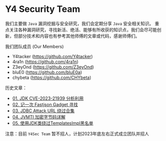 # Y4 Security Team

我们主要做 `Java` 漏洞挖掘与安全研究，我们会定期分享 `Java` 安全相关知识。
重点关注各种漏洞研究，寻找新活、绝活、能够有所收获的知识点，我们会尽可能创新，但部分技术和内容也有参考其他师傅的文章或代码，感谢师傅们。

我们团队成员 (Our Members)
- Y4tacker (https://github.com/Y4tacker)
- 4ra1n (https://github.com/4ra1n)
- Z3eyOnd (https://github.com/Z3eyOnd)
- bluE0 (https://github.com/bluE0a)
- chybeta (https://github.com/CHYbeta)

历史文章：
- [01. JDK CVE-2023-21939 分析利用](https://mp.weixin.qq.com/s?__biz=MzkzOTQzOTE1NQ==&mid=2247483750&idx=1&sn=12a793075d0a8713bbfb4341b3591628&chksm=c2f1a43af5862d2cc898be9e4b43b24d24b29173501d3c10d812a8fcb7dd25d858e3095969ea#rd)
- [02. 记一次 Fastjson Gadget 寻找](https://mp.weixin.qq.com/s?__biz=MzkzOTQzOTE1NQ==&mid=2247483776&idx=1&sn=65095fa1689cf74fb376ec7fdf05f4f5&chksm=c2f1a4dcf5862dca7b4f12850269a2da57b4f45c4a556cafe42243af8683a8a85e202c2e1c29#rd)
- [03. JDBC Attack URL 绕过合集](https://mp.weixin.qq.com/s?__biz=MzkzOTQzOTE1NQ==&mid=2247483794&idx=1&sn=5889cdcea1f972a099d1c09f8019a927&chksm=c2f1a4cef5862dd860bdfbfc912c99771f41da23189fd3d777d65be91cfe00c17c451a7380c1#rd)
- [04. JVMTI 加密字节码详解](https://mp.weixin.qq.com/s?__biz=MzkzOTQzOTE1NQ==&mid=2247483823&idx=1&sn=a3ae476ccedd2d7fec96e5887989d1c0&chksm=c2f1a4f3f5862de57ce35ebcbf1c39f231ec282934ae8740654be372b1ca4f712c6c101c91e6#rd)
- [05. 使用JDK类绕过TemplatesImpl黑名单](https://mp.weixin.qq.com/s?__biz=MzkzOTQzOTE1NQ==&mid=2247483845&idx=1&sn=3fd32ced17f517edf63a7cfea7ce7a6a&chksm=c2f1a499f5862d8f3390acf08b35a039019e3d56e053dfec41be30b0d32fcd8af5073c38f545#rd)

注意：目前 `Y4Sec Team` 暂不招人，计划2023年底左右正式成立团队并招人
